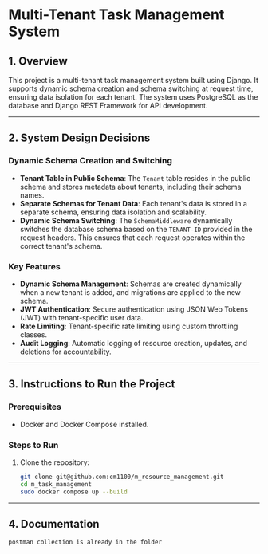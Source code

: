 # Multi-Tenant Task Management System

## 1. Overview

This project is a multi-tenant task management system built using Django. It supports dynamic schema creation and schema switching at request time, ensuring data isolation for each tenant. The system uses PostgreSQL as the database and Django REST Framework for API development.

---

## 2. System Design Decisions

### Dynamic Schema Creation and Switching

- **Tenant Table in Public Schema**: The `Tenant` table resides in the public schema and stores metadata about tenants, including their schema names.
- **Separate Schemas for Tenant Data**: Each tenant's data is stored in a separate schema, ensuring data isolation and scalability.
- **Dynamic Schema Switching**: The `SchemaMiddleware` dynamically switches the database schema based on the `TENANT-ID` provided in the request headers. This ensures that each request operates within the correct tenant's schema.

### Key Features

- **Dynamic Schema Management**: Schemas are created dynamically when a new tenant is added, and migrations are applied to the new schema.
- **JWT Authentication**: Secure authentication using JSON Web Tokens (JWT) with tenant-specific user data.
- **Rate Limiting**: Tenant-specific rate limiting using custom throttling classes.
- **Audit Logging**: Automatic logging of resource creation, updates, and deletions for accountability.

---

## 3. Instructions to Run the Project

### Prerequisites

- Docker and Docker Compose installed.

### Steps to Run

1. Clone the repository:
   ```bash
   git clone git@github.com:cm1100/m_resource_management.git
   cd m_task_management
   sudo docker compose up --build
   ```

---

## 4. Documentation

    postman collection is already in the folder
